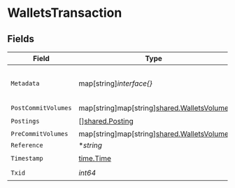 # WalletsTransaction


## Fields

| Field                                                                                     | Type                                                                                      | Required                                                                                  | Description                                                                               | Example                                                                                   |
| ----------------------------------------------------------------------------------------- | ----------------------------------------------------------------------------------------- | ----------------------------------------------------------------------------------------- | ----------------------------------------------------------------------------------------- | ----------------------------------------------------------------------------------------- |
| `Metadata`                                                                                | map[string]*interface{}*                                                                  | :heavy_minus_sign:                                                                        | Metadata associated with the wallet.                                                      |                                                                                           |
| `PostCommitVolumes`                                                                       | map[string]map[string][shared.WalletsVolume](../../../pkg/models/shared/walletsvolume.md) | :heavy_minus_sign:                                                                        | N/A                                                                                       |                                                                                           |
| `Postings`                                                                                | [][shared.Posting](../../../pkg/models/shared/posting.md)                                 | :heavy_check_mark:                                                                        | N/A                                                                                       |                                                                                           |
| `PreCommitVolumes`                                                                        | map[string]map[string][shared.WalletsVolume](../../../pkg/models/shared/walletsvolume.md) | :heavy_minus_sign:                                                                        | N/A                                                                                       |                                                                                           |
| `Reference`                                                                               | **string*                                                                                 | :heavy_minus_sign:                                                                        | N/A                                                                                       | ref:001                                                                                   |
| `Timestamp`                                                                               | [time.Time](https://pkg.go.dev/time#Time)                                                 | :heavy_check_mark:                                                                        | N/A                                                                                       |                                                                                           |
| `Txid`                                                                                    | *int64*                                                                                   | :heavy_check_mark:                                                                        | N/A                                                                                       |                                                                                           |